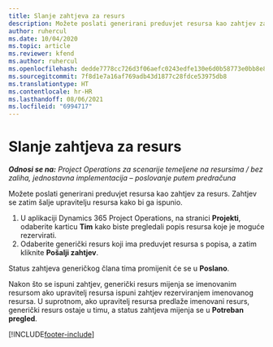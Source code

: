 ```yaml
---
title: Slanje zahtjeva za resurs
description: Možete poslati generirani preduvjet resursa kao zahtjev za resurs. Zahtjev se zatim šalje upravitelju resursa kako bi ga ispunio.
author: ruhercul
ms.date: 10/04/2020
ms.topic: article
ms.reviewer: kfend
ms.author: ruhercul
ms.openlocfilehash: dedde7778cc726d3f06aefc0243edfe130e6d0b58773e0bb8e87cfcb13f1cc79
ms.sourcegitcommit: 7f8d1e7a16af769adb43d1877c28fdce53975db8
ms.translationtype: HT
ms.contentlocale: hr-HR
ms.lasthandoff: 08/06/2021
ms.locfileid: "6994717"
---
```

# <a name="submit-a-resource-request"></a>Slanje zahtjeva za resurs

_**Odnosi se na:** Project Operations za scenarije temeljene na resursima / bez zaliha, jednostavna implementacija – poslovanje putem predračuna_

Možete poslati generirani preduvjet resursa kao zahtjev za resurs. Zahtjev se zatim šalje upravitelju resursa kako bi ga ispunio.

1. U aplikaciji Dynamics 365 Project Operations, na stranici **Projekti**, odaberite karticu **Tim** kako biste pregledali popis resursa koje je moguće rezervirati. 
2. Odaberite generički resurs koji ima preduvjet resursa s popisa, a zatim kliknite **Pošalji zahtjev**.

Status zahtjeva generičkog člana tima promijenit će se u **Poslano**.

Nakon što se ispuni zahtjev, generički resurs mijenja se imenovanim resursom ako upravitelj resursa ispuni zahtjev rezerviranjem imenovanog resursa. U suprotnom, ako upravitelj resursa predlaže imenovani resurs, generički resurs ostaje u timu, a status zahtjeva mijenja se u **Potreban pregled**.


[!INCLUDE[footer-include](../includes/footer-banner.md)]